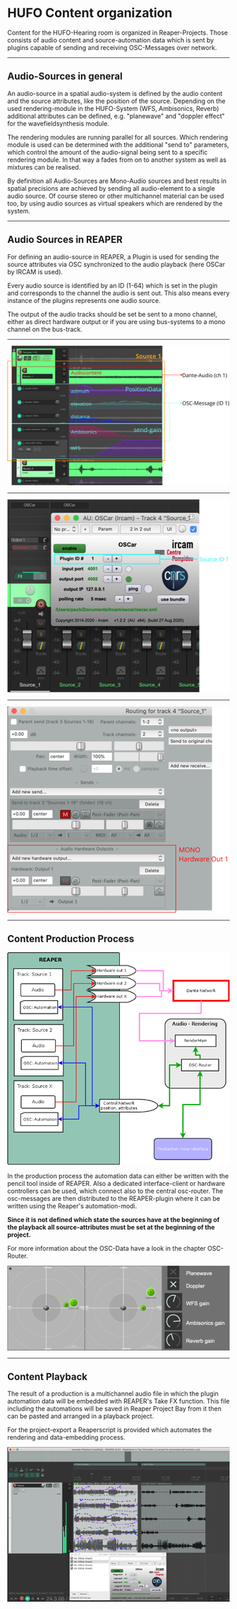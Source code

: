# HUFO Content organization

Content for the HUFO-Hearing room is organized in Reaper-Projects. Those consists of audio content and source-automation data which is sent by plugins capable of sending and receiving OSC-Messages over network.

---

## Audio-Sources in general

An audio-source in a spatial audio-system is defined by the audio content and the source attributes, like the position of the source. Depending on the used rendering-module in the HUFO-System (WFS, Ambisonics, Reverb) additional attributes can be defined, e.g. "planewave" and "doppler effect" for the wavefieldsynthesis module. 

The rendering modules are running parallel for all sources. Which rendering module is used can be determined with the additional "send to" parameters, which control the amount of the audio-signal being sent to a specific rendering module. In that way a fades from on to another system as well as mixtures can be realised. 

By definition all Audio-Sources are Mono-Audio sources and best results in spatial precisions are achieved by sending all audio-element to a single audio source. Of course stereo or other multichannel material can be used too, by using audio sources as virtual speakers which are rendered by the system.

---

## Audio Sources  in REAPER

For defining an audio-source in REAPER, a Plugin is used for sending the source attributes via OSC synchronized to the audio playback (here OSCar by IRCAM is used).

Every audio source is identified by an ID (1-64) which is set in the plugin and corresponds to the channel the audio is sent out. This also means every instance of the plugins represents one audio source.

The output of the audio tracks should be set be sent to a mono channel, either as direct hardware output or if you are using bus-systems to a mono channel on the bus-track.

---

![reapersource](graphics/reaper_source.svg "One Source in Reaper")

---

![oscar-inreaper](graphics/Reaper-OscarPlugin.svg "OSCar plugin with source ID")

---

![reapearmono](graphics/reaper_HWmono1.svg "Mono Output Routing")

---

## Content Production Process

![](graphics/ReaperDiagramm.png)

In the production process the automation data can either be written with the pencil tool inside of REAPER. Also a dedicated interface-client or hardware controllers can be used, which connect also to the central osc-router. The osc-messages are then distributed to the REAPER-plugin where it can be written using the Reaper's automation-modi.

**Since it is not defined which state the sources have at the beginning of the playback all source-attributes must be set at the beginning of the project.**

For more information about the OSC-Data have a look in the chapter OSC-Router.


![](graphics/interface-example.png)

---

## Content Playback

The result of a production is a multichannel audio file in which the plugin automation data will be embedded with REAPER's Take FX function. This file including the automations will be saved in Reaper Project Bay from it then can be pasted and arranged in a playback project.

For the project-export a Reaperscript is provided which automates the rendering and data-embedding process.

![](graphics/Playback-project.png)

